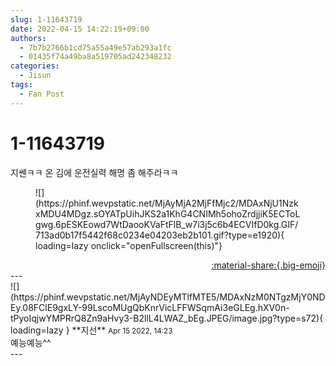 ```yaml
---
slug: 1-11643719
date: 2022-04-15 14:22:19+09:00
authors:
  - 7b7b2766b1cd75a55a49e57ab293a1fc
  - 01435f74a49ba8a519705ad242348232
categories:
  - Jisun
tags:
  - Fan Post
---
```


# 1-11643719

<div class="post-container" markdown="1">
<div class="content-container md-sidebar__scrollwrap" markdown="1">

지쎈ㅋㅋ 온 김에 운전실력 해명 좀 해주라ㅋㅋ
<figure markdown="1">
![](https://phinf.wevpstatic.net/MjAyMjA2MjFfMjc2/MDAxNjU1NzkxMDU4MDgz.sOYATpUihJKS2a1KhG4CNIMh5ohoZrdjjiK5ECToLgwg.6pESKEowd7WtDaooKVaFtFlB_w7i3j5c6b4ECVIfD0kg.GIF/713ad0b17f5442f68c0234e04203eb2b101.gif?type=e1920){ loading=lazy onclick="openFullscreen(this)"}
</figure>


</div>
</div>

<div style="text-align: right;" markdown="1">
<a href="https://weverse.io/fromis9/fanpost/1-11643719" style="text-align: right;">:material-share:{.big-emoji}</a>
</div>
---

<div class="comments-container md-sidebar__scrollwrap" markdown="1">
<div class="comment" markdown="1">
<div class='id-container' markdown="1">
![](https://phinf.wevpstatic.net/MjAyNDEyMTlfMTE5/MDAxNzM0NTgzMjY0NDEy.08FClE9gxLY-99LscoMUgQbKnrVicLFFWSqmAi3eGLEg.hXV0n-tPyoIqjwYMPRrQ8Zn9aHvy3-B2llL4LWAZ_bEg.JPEG/image.jpg?type=s72){ loading=lazy }
**<span class="artist">지선</span>** <small>Apr 15 2022, 14:23</small><br>
</div>
<div class='comment-body' markdown="1">
예능예능^^
</div>
</div>
</div>
---
